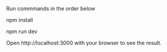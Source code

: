 
Run commmands in the order below

npm install


npm run dev

Open http://localhost:3000 with your browser to see the result.